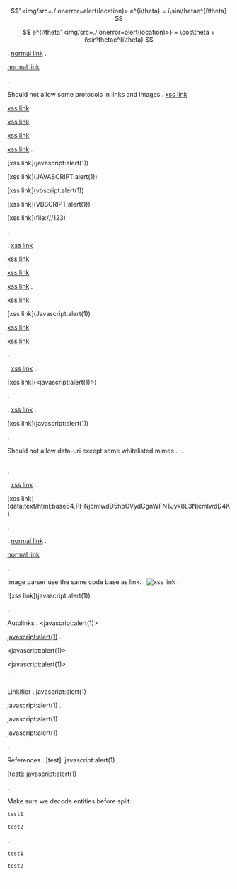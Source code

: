 $$"<img/src=./ onerror=alert(location)>
e^{i\theta} = i\sin\thetae^{i\theta}
$$

$$
e^{i\theta"<img/src=./ onerror=alert(location)>} = \cos\theta + i\sin\thetae^{i\theta} 
$$



.
[normal link](javascript)
.
<p><a href="javascript">normal link</a></p>
.


Should not allow some protocols in links and images
.
[xss link](javascript:alert(1))

[xss link](JAVASCRIPT:alert(1))

[xss link](vbscript:alert(1))

[xss link](VBSCRIPT:alert(1))

[xss link](file:///123)
.
<p>[xss link](javascript:alert(1))</p>
<p>[xss link](JAVASCRIPT:alert(1))</p>
<p>[xss link](vbscript:alert(1))</p>
<p>[xss link](VBSCRIPT:alert(1))</p>
<p>[xss link](file:///123)</p>
.


.
[xss link](&#34;&#62;&#60;script&#62;alert&#40;&#34;xss&#34;&#41;&#60;/script&#62;)

[xss link](&#74;avascript:alert(1))

[xss link](&#x26;#74;avascript:alert(1))

[xss link](\&#74;avascript:alert(1))
.
<p><a href="%22%3E%3Cscript%3Ealert(%22xss%22)%3C/script%3E">xss link</a></p>
<p>[xss link](Javascript:alert(1))</p>
<p><a href="&amp;#74;avascript:alert(1)">xss link</a></p>
<p><a href="&amp;#74;avascript:alert(1)">xss link</a></p>
.

.
[xss link](<javascript:alert(1)>)
.
<p>[xss link](&lt;javascript:alert(1)&gt;)</p>
.

.
[xss link](javascript&#x3A;alert(1))
.
<p>[xss link](javascript:alert(1))</p>
.


Should not allow data-uri except some whitelisted mimes
.
![](data:image/gif;base64,R0lGODlhAQABAIAAAAAAAP///yH5BAEAAAAALAAAAAABAAEAAAIBRAA7)
.
<p><img src="data:image/gif;base64,R0lGODlhAQABAIAAAAAAAP///yH5BAEAAAAALAAAAAABAAEAAAIBRAA7" alt=""></p>
.

.
[xss link](data:text/html;base64,PHNjcmlwdD5hbGVydCgnWFNTJyk8L3NjcmlwdD4K)
.
<p>[xss link](data:text/html;base64,PHNjcmlwdD5hbGVydCgnWFNTJyk8L3NjcmlwdD4K)</p>
.

.
[normal link](/javascript:link)
.
<p><a href="/javascript:link">normal link</a></p>
.


Image parser use the same code base as link.
.
![xss link](javascript:alert(1))
.
<p>![xss link](javascript:alert(1))</p>
.


Autolinks
.
<javascript&#x3A;alert(1)>

<javascript:alert(1)>
.
<p>&lt;javascript:alert(1)&gt;</p>
<p>&lt;javascript:alert(1)&gt;</p>
.


Linkifier
.
javascript&#x3A;alert(1)

javascript:alert(1)
.
<p>javascript:alert(1)</p>
<p>javascript:alert(1)</p>
.


References
.
[test]: javascript:alert(1)
.
<p>[test]: javascript:alert(1)</p>
.


Make sure we decode entities before split:
.
```js&#32;custom-class
test1
```

```js&#x0C;custom-class
test2
```
.
<pre><code class="js">test1
</code></pre>
<pre><code class="js">test2
</code></pre>
.